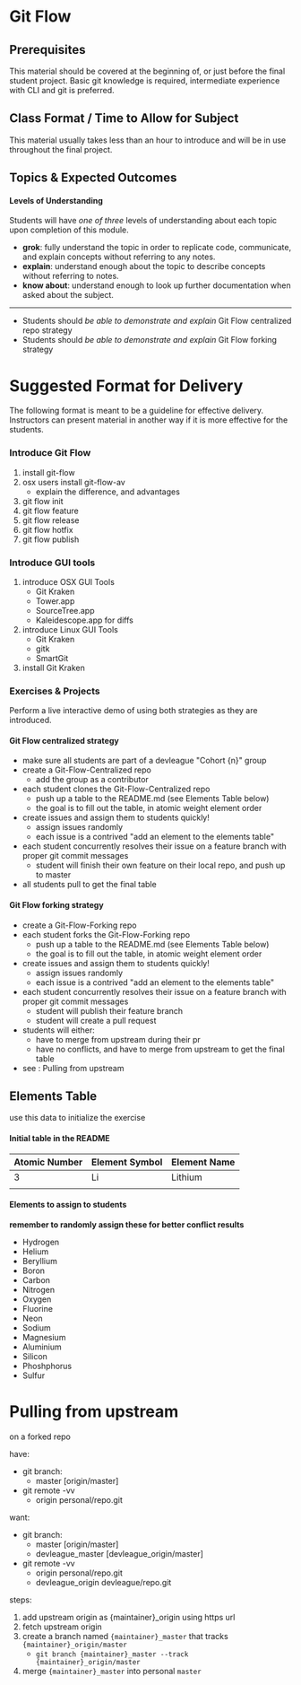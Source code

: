 # Git Flow

## Prerequisites
This material should be covered at the beginning of, or just before the final student project. Basic git knowledge is required, intermediate experience with CLI and git is preferred.

## Class Format / Time to Allow for Subject
This material usually takes less than an hour to introduce and will be in use throughout the final project.

## Topics & Expected Outcomes

#### Levels of Understanding
Students will have *one of three* levels of understanding about each topic upon completion of this module.

- **grok**: fully understand the topic in order to replicate code, communicate, and explain concepts without referring to any notes.
- **explain**: understand enough about the topic to describe concepts without referring to notes.
- **know about**: understand enough to look up further documentation when asked about the subject.

---

- Students should *be able to demonstrate and explain* Git Flow centralized repo strategy
- Students should *be able to demonstrate and explain* Git Flow forking strategy

# Suggested Format for Delivery
The following format is meant to be a guideline for effective delivery. Instructors can present material in another way if it is more effective for the students.

### Introduce Git Flow
1. install git-flow
1. osx users install git-flow-av
    - explain the difference, and advantages
1. git flow init
1. git flow feature
1. git flow release
1. git flow hotfix
1. git flow publish

### Introduce GUI tools
1. introduce OSX GUI Tools
    - Git Kraken
    - Tower.app
    - SourceTree.app
    - Kaleidescope.app for diffs
1. introduce Linux GUI Tools
    - Git Kraken
    - gitk
    - SmartGit
1. install Git Kraken

### Exercises & Projects
Perform a live interactive demo of using both strategies as they are introduced.

#### Git Flow centralized strategy

- make sure all students are part of a devleague "Cohort {n}" group
- create a Git-Flow-Centralized repo
    - add the group as a contributor
- each student clones the Git-Flow-Centralized repo
    - push up a table to the README.md (see Elements Table below)
    - the goal is to fill out the table, in atomic weight element order
- create issues and assign them to students quickly!
    - assign issues randomly
    - each issue is a contrived "add an element to the elements table"
- each student concurrently resolves their issue on a feature branch with proper git commit messages
    - student will finish their own feature on their local repo, and push up to master
- all students pull to get the final table

#### Git Flow forking strategy

- create a Git-Flow-Forking repo
- each student forks the Git-Flow-Forking repo
    - push up a table to the README.md (see Elements Table below)
    - the goal is to fill out the table, in atomic weight element order
- create issues and assign them to students quickly!
    - assign issues randomly
    - each issue is a contrived "add an element to the elements table"
- each student concurrently resolves their issue on a feature branch with proper git commit messages
    - student will publish their feature branch
    - student will create a pull request
- students will either:
    - have to merge from upstream during their pr
    - have no conflicts, and have to merge from upstream to get the final table
- see : Pulling from upstream

## Elements Table

use this data to initialize the exercise

#### Initial table in the README

| Atomic Number | Element Symbol | Element Name |
|---------------|----------------|--------------|
| 3             | Li             | Lithium      |
|               |                |              |


#### Elements to assign to students

**remember to randomly assign these for better conflict results**

- Hydrogen
- Helium
- Beryllium
- Boron
- Carbon
- Nitrogen
- Oxygen
- Fluorine
- Neon
- Sodium
- Magnesium
- Aluminium
- Silicon
- Phoshphorus
- Sulfur

# Pulling from upstream

on a forked repo

have:

- git branch:
    - master [origin/master]
- git remote -vv
    - origin personal/repo.git

want:

- git branch:
    - master [origin/master]
    - devleague_master [devleague_origin/master]
- git remote -vv
    - origin personal/repo.git
    - devleague_origin devleague/repo.git

steps:

1. add upstream origin as {maintainer}_origin using https url
1. fetch upstream origin
1. create a branch named `{maintainer}_master` that tracks `{maintainer}_origin/master`
    - `git branch {maintainer}_master --track {maintainer}_origin/master`
1. merge `{maintainer}_master` into personal `master`
